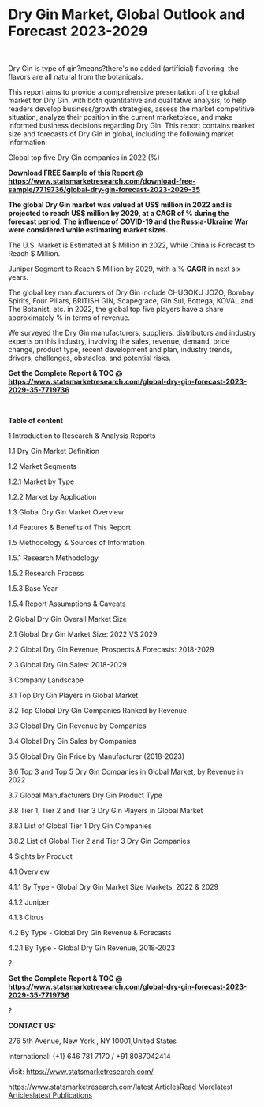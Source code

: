 <h1>Dry Gin Market, Global Outlook and Forecast 2023-2029</h1><br/><p>Dry Gin is type of gin?means?there&#39;s no added (artificial) flavoring, the flavors are all natural from the botanicals.</p>
 
 
 
 <p>This report aims to provide a comprehensive presentation of the global market for Dry Gin, with both quantitative and qualitative analysis, to help readers develop business/growth strategies, assess the market competitive situation, analyze their position in the current marketplace, and make informed business decisions regarding Dry Gin. This report contains market size and forecasts of Dry Gin in global, including the following market information:</p>
 
 
 
 <p>Global top five Dry Gin companies in 2022 (%)</p>
 
 
 
 <p><strong>Download FREE Sample of this Report @ <a href="https://www.statsmarketresearch.com/download-free-sample/7719736/global-dry-gin-forecast-2023-2029-35">https://www.statsmarketresearch.com/download-free-sample/7719736/global-dry-gin-forecast-2023-2029-35</a></strong></p>
 
 
 
 <p><strong>The global Dry Gin market was valued at US$ million in 2022 and is projected to reach US$ million by 2029, at a <strong>CAGR</strong> of % during the forecast period. The influence of COVID-19 and the Russia-Ukraine War were considered while estimating market sizes.</strong></p>
 
 
 
 <p>The U.S. Market is Estimated at $ Million in 2022, While China is Forecast to Reach $ Million.</p>
 
 
 
 <p>Juniper Segment to Reach $ Million by 2029, with a % <strong>CAGR</strong> in next six years.</p>
 
 
 
 <p>The global key manufacturers of Dry Gin include CHUGOKU JOZO, Bombay Spirits, Four Pillars, BRITISH GIN, Scapegrace, Gin Sul, Bottega, KOVAL and The Botanist, etc. in 2022, the global top five players have a share approximately % in terms of revenue.</p>
 
 
 
 <p>We surveyed the Dry Gin manufacturers, suppliers, distributors and industry experts on this industry, involving the sales, revenue, demand, price change, product type, recent development and plan, industry trends, drivers, challenges, obstacles, and potential risks.</p>
 
 
 
 <div><b>Get the Complete Report & TOC @ <a href="https://www.statsmarketresearch.com/global-dry-gin-forecast-2023-2029-35-7719736">https://www.statsmarketresearch.com/global-dry-gin-forecast-2023-2029-35-7719736</a></b></div>
 
 
 
 <p><br />
 
 <b>Table of content</b></p>
 
 
 
 <p>1 Introduction to Research & Analysis Reports<br />
 
 1.1 Dry Gin Market Definition<br />
 
 1.2 Market Segments<br />
 
 1.2.1 Market by Type<br />
 
 1.2.2 Market by Application<br />
 
 1.3 Global Dry Gin Market Overview<br />
 
 1.4 Features & Benefits of This Report<br />
 
 1.5 Methodology & Sources of Information<br />
 
 1.5.1 Research Methodology<br />
 
 1.5.2 Research Process<br />
 
 1.5.3 Base Year<br />
 
 1.5.4 Report Assumptions & Caveats<br />
 
 2 Global Dry Gin Overall Market Size<br />
 
 2.1 Global Dry Gin Market Size: 2022 VS 2029<br />
 
 2.2 Global Dry Gin Revenue, Prospects & Forecasts: 2018-2029<br />
 
 2.3 Global Dry Gin Sales: 2018-2029<br />
 
 3 Company Landscape<br />
 
 3.1 Top Dry Gin Players in Global Market<br />
 
 3.2 Top Global Dry Gin Companies Ranked by Revenue<br />
 
 3.3 Global Dry Gin Revenue by Companies<br />
 
 3.4 Global Dry Gin Sales by Companies<br />
 
 3.5 Global Dry Gin Price by Manufacturer (2018-2023)<br />
 
 3.6 Top 3 and Top 5 Dry Gin Companies in Global Market, by Revenue in 2022<br />
 
 3.7 Global Manufacturers Dry Gin Product Type<br />
 
 3.8 Tier 1, Tier 2 and Tier 3 Dry Gin Players in Global Market<br />
 
 3.8.1 List of Global Tier 1 Dry Gin Companies<br />
 
 3.8.2 List of Global Tier 2 and Tier 3 Dry Gin Companies<br />
 
 4 Sights by Product<br />
 
 4.1 Overview<br />
 
 4.1.1 By Type - Global Dry Gin Market Size Markets, 2022 & 2029<br />
 
 4.1.2 Juniper<br />
 
 4.1.3 Citrus<br />
 
 4.2 By Type - Global Dry Gin Revenue & Forecasts<br />
 
 4.2.1 By Type - Global Dry Gin Revenue, 2018-2023<br />
 
 ? </p>
 
 
 
 <div><b>Get the Complete Report & TOC @ <a href="https://www.statsmarketresearch.com/global-dry-gin-forecast-2023-2029-35-7719736">https://www.statsmarketresearch.com/global-dry-gin-forecast-2023-2029-35-7719736</a></b></div>
 
 
 
 <p>? </p>
 
 
 
 <p><b>CONTACT US:</b><br />
 
 276 5th Avenue, New York , NY 10001,United States<br />
 
 International: (+1) 646 781 7170 / +91 8087042414<br />
 
 Visit: <a href="https://www.statsmarketresearch.com/">https://www.statsmarketresearch.com/</a><br />
 
 <a href="https://gyeongbokgung.com">https://www.statsmarketresearch.com/</a><a href="https://hallyeomaritime.com">latest Articles</a><a href="https://jingwansa.com">Read More</a><a href="https://nguoiviet.jp/">latest Articles</a><a href="https://www.intelmarketresearch.com/">latest Publications</a></p>
